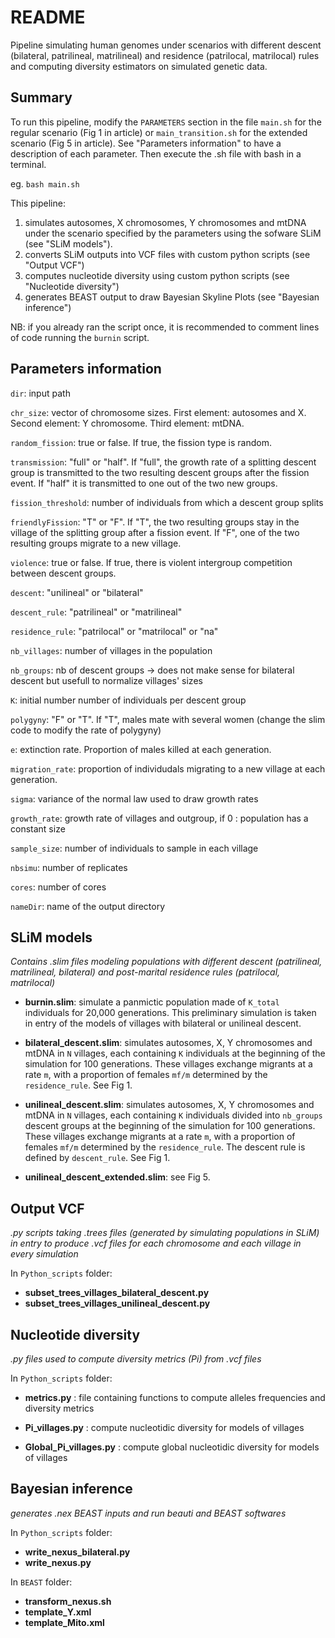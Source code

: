 # README

Pipeline simulating human genomes under scenarios with different descent (bilateral, patrilineal, matrilineal) and residence (patrilocal, matrilocal) rules and computing diversity estimators on simulated genetic data.

## Summary

To run this pipeline, modify the `PARAMETERS` section in the file `main.sh` for the regular scenario (Fig 1 in article) or `main_transition.sh` for the extended scenario (Fig 5 in article). See "Parameters information" to have a description of each parameter. Then execute the .sh file with bash in a terminal. 

eg. `bash main.sh`

This pipeline:
1) simulates autosomes, X chromosomes, Y chromosomes and mtDNA under the scenario specified by the parameters using the sofware SLiM (see "SLiM models"). 
2) converts SLiM outputs into VCF files with custom python scripts (see "Output VCF")
3) computes nucleotide diversity using custom python scripts (see "Nucleotide diversity")
4) generates BEAST output to draw Bayesian Skyline Plots (see "Bayesian inference")

NB: if you already ran the script once, it is recommended to comment lines of code running the `burnin` script.


## Parameters information

`dir`: input path

`chr_size`: vector of chromosome sizes. First element: autosomes and X. Second element: Y chromosome. Third element: mtDNA.

`random_fission`: true or false. If true, the fission type is random.

`transmission`: "full" or "half". If "full", the growth rate of a splitting descent group is transmitted to the two resulting descent groups after the fission event. If "half" it is transmitted to one out of the two new groups.

`fission_threshold`: number of individuals from which a descent group splits

`friendlyFission`: "T" or "F". If "T", the two resulting groups stay in the village of the splitting group after a fission event. If "F", one of the two resulting groups migrate to a new village.

`violence`: true or false. If true, there is violent intergroup competition between descent groups.

`descent`: "unilineal" or "bilateral"

`descent_rule`: "patrilineal" or "matrilineal"

`residence_rule`: "patrilocal" or "matrilocal" or "na"

`nb_villages`: number of villages in the population

`nb_groups`: nb of descent groups -> does not make sense for bilateral descent but usefull to normalize villages' sizes

`K`: initial number number of individuals per descent group

`polygyny`: "F" or "T". If "T", males mate with several women (change the slim code to modify the rate of polygyny)

`e`: extinction rate. Proportion of males killed at each generation.

`migration_rate`: proportion of individudals migrating to a new village at each generation.

`sigma`: variance of the normal law used to draw growth rates

`growth_rate`: growth rate of villages and outgroup, if 0 : population has a constant size

`sample_size`: number of individuals to sample in each village

`nbsimu`: number of replicates

`cores`: number of cores

`nameDir`: name of the output directory

## SLiM models
*Contains .slim files modeling populations with different descent (patrilineal, matrilineal, bilateral) and post-marital residence rules (patrilocal, matrilocal)*

- **burnin.slim**: simulate a panmictic population made of `K_total` individuals for 20,000 generations. This preliminary simulation is taken in entry of the models of villages with bilateral or unilineal descent. 

- **bilateral_descent.slim**: simulates autosomes, X, Y chromosomes and mtDNA in `N` villages, each containing `K` individuals at the beginning of the simulation for 100 generations. These villages exchange migrants at a rate `m`, with a proportion of females `mf/m` determined by the `residence_rule`. See Fig 1.

- **unilineal_descent.slim**: simulates autosomes, X, Y chromosomes and mtDNA in `N` villages, each containing `K` individuals divided into `nb_groups` descent groups at the beginning of the simulation for 100 generations. These villages exchange migrants at a rate `m`, with a proportion of females `mf/m` determined by the `residence_rule`. The descent rule is defined by `descent_rule`. See Fig 1.

- **unilineal_descent_extended.slim**: see Fig 5. 

## Output VCF
*.py scripts taking .trees files (generated by simulating populations in SLiM) in entry to produce .vcf files for each chromosome and each village in every simulation*

In `Python_scripts` folder:
- **subset_trees_villages_bilateral_descent.py**
- **subset_trees_villages_unilineal_descent.py**

## Nucleotide diversity
*.py files used to compute diversity metrics (Pi) from .vcf files*

In `Python_scripts` folder:
- **metrics.py** : file containing functions to compute alleles frequencies and diversity metrics

- **Pi_villages.py** : compute nucleotidic diversity for models of villages

- **Global_Pi_villages.py** : compute global nucleotidic diversity for models of villages

## Bayesian inference
*generates .nex BEAST inputs and run beauti and BEAST softwares*

In `Python_scripts` folder:
- **write_nexus_bilateral.py**
- **write_nexus.py**

In `BEAST` folder:

- **transform_nexus.sh**
- **template_Y.xml**
- **template_Mito.xml**
